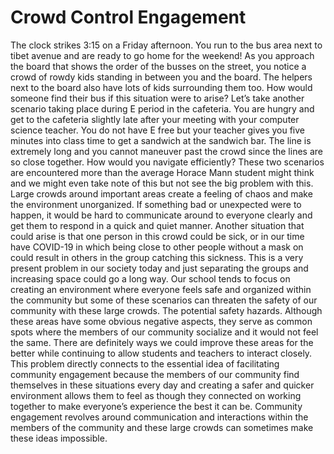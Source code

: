 # Crowd Control Engagement

The clock strikes 3:15 on a Friday afternoon. You run to the bus area next to tibet avenue and are ready to go home for the weekend! As you approach the board that shows the order of the busses on the street, you notice a crowd of rowdy kids standing in between you and the board. The helpers next to the board also have lots of kids surrounding them too. How would someone find their bus if this situation were to arise? Let’s take another scenario taking place during E period in the cafeteria. You are hungry and get to the cafeteria slightly late after your meeting with your computer science teacher. You do not have E free but your teacher gives you five minutes into class time to get a sandwich at the sandwich bar. The line is extremely long and you cannot maneuver past the crowd since the lines are so close together. How would you navigate efficiently? These two scenarios are encountered more than the average Horace Mann student might think and we might even take note of this but not see the big problem with this. Large crowds around important areas create a feeling of chaos and make the environment unorganized. If something bad or unexpected were to happen, it would be hard to communicate around to everyone clearly and get them to respond in a quick and quiet manner. Another situation that could arise is that one person in this crowd could be sick, or in our time have COVID-19 in which being close to other people without a mask on could result in others in the group catching this sickness. This is a very present problem in our society today and just separating the groups and increasing space could go a long way. Our school tends to focus on creating an environment where everyone feels safe and organized within the community but some of these scenarios can threaten the safety of our community with these large crowds. The potential safety hazards. Although these areas have some obvious negative aspects, they serve as common spots where the members of our community socialize and it would not feel the same. There are definitely ways we could improve these areas for the better while continuing to allow students and teachers to interact closely. This problem directly connects to the essential idea of facilitating community engagement because the members of our community find themselves in these situations every day and creating a safer and quicker environment allows them to feel as though they connected on working together to make everyone’s experience the best it can be. Community engagement revolves around communication and interactions within the members of the community and these large crowds can sometimes make these ideas impossible.
